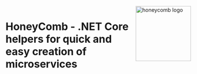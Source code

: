 <img src="https://github.com/mr0fka/HoneyComb/blob/master/img/HoneyComb-Logo.png" alt="honeycomb logo" title="HoneyComb" align="right" height="150" />

# HoneyComb - .NET Core helpers for quick and easy creation of microservices

